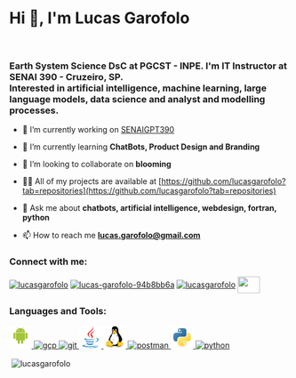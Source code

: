 <h1 align="left">Hi 👋, I'm Lucas Garofolo</h1> <br/>
<h3 align="left">Earth System Science DsC at PGCST - INPE. I'm IT Instructor at SENAI 390 - Cruzeiro, SP. <br/> 
  Interested in artificial intelligence, machine learning, large language models, data science and analyst and modelling processes.</h3>

- 🔭 I’m currently working on [SENAIGPT390](https://github.com/lucasgarofolo/SENAIGPT390)

- 🌱 I’m currently learning **ChatBots, Product Design and Branding**

- 👯 I’m looking to collaborate on **blooming**

- 👨‍💻 All of my projects are available at [https://github.com/lucasgarofolo?tab=repositories](https://github.com/lucasgarofolo?tab=repositories)

- 💬 Ask me about **chatbots, artificial intelligence, webdesign, fortran, python**

- 📫 How to reach me **lucas.garofolo@gmail.com**

<h3 align="left">Connect with me:</h3>
<p align="left">
<a href="https://twitter.com/lucasgarofolo" target="blank"><img align="center" src="https://raw.githubusercontent.com/rahuldkjain/github-profile-readme-generator/master/src/images/icons/Social/twitter.svg" alt="lucasgarofolo" height="30" width="40" /></a>
<a href="https://linkedin.com/in/lucas-garofolo-94b8bb6a" target="blank"><img align="center" src="https://raw.githubusercontent.com/rahuldkjain/github-profile-readme-generator/master/src/images/icons/Social/linked-in-alt.svg" alt="lucas-garofolo-94b8bb6a" height="30" width="40" /></a>
<a href="https://instagram.com/lucasgarofolo" target="blank"><img align="center" src="https://raw.githubusercontent.com/rahuldkjain/github-profile-readme-generator/master/src/images/icons/Social/instagram.svg" alt="lucasgarofolo" height="30" width="40" /></a>
<a href="http://lattes.cnpq.br/0497974965413750" target="blank"><img align="center" src="https://ppghp.unespar.edu.br/imagens/plataforma-lattes-logo.jpg/@@images/e29e9c29-a848-4a8f-a2a5-c16b980326ae.jpeg" height="30" width="40" /> </a>
</p>

<h3 align="left">Languages and Tools:</h3>
<p align="left"> <a href="https://developer.android.com" target="_blank" rel="noreferrer"> <img src="https://raw.githubusercontent.com/devicons/devicon/master/icons/android/android-original-wordmark.svg" alt="android" width="40" height="40"/> </a> <a href="https://cloud.google.com" target="_blank" rel="noreferrer"> <img src="https://www.vectorlogo.zone/logos/google_cloud/google_cloud-icon.svg" alt="gcp" width="40" height="40"/> </a> <a href="https://git-scm.com/" target="_blank" rel="noreferrer"> <img src="https://www.vectorlogo.zone/logos/git-scm/git-scm-icon.svg" alt="git" width="40" height="40"/> </a> <a href="https://www.java.com" target="_blank" rel="noreferrer"> <img src="https://raw.githubusercontent.com/devicons/devicon/master/icons/java/java-original.svg" alt="java" width="40" height="40"/> </a> <a href="https://www.linux.org/" target="_blank" rel="noreferrer"> <img src="https://raw.githubusercontent.com/devicons/devicon/master/icons/linux/linux-original.svg" alt="linux" width="40" height="40"/> </a> <a href="https://postman.com" target="_blank" rel="noreferrer"> <img src="https://www.vectorlogo.zone/logos/getpostman/getpostman-icon.svg" alt="postman" width="40" height="40"/> </a> <a href="https://www.python.org" target="_blank" rel="noreferrer"> <img src="https://raw.githubusercontent.com/devicons/devicon/master/icons/python/python-original.svg" alt="python" width="40" height="40"/> </a> <a href="https://www.figma.com" target="_blank" rel="noreferrer"> <img src="https://imgs.search.brave.com/1eVxRXPc_Z0OfT7PKWUnXwyQVS9SGaesrxbw3_f9p4g/rs:fit:500:0:0:0/g:ce/aHR0cHM6Ly91cGxv/YWQud2lraW1lZGlh/Lm9yZy93aWtpcGVk/aWEvY29tbW9ucy90/aHVtYi8zLzMzL0Zp/Z21hLWxvZ28uc3Zn/LzIyMHB4LUZpZ21h/LWxvZ28uc3ZnLnBu/Zw" alt="python" width="40" height="40"/> </a> </p>

<p>&nbsp;<img align="center" src="https://github-readme-stats.vercel.app/api?username=lucasgarofolo&show_icons=true&locale=en" alt="lucasgarofolo" /></p>
